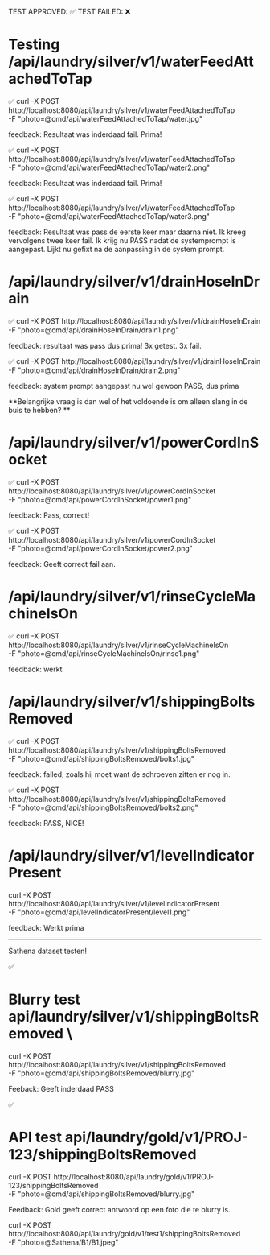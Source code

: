 TEST APPROVED: ✅ 
TEST FAILED: ❌

# Testing /api/laundry/silver/v1/waterFeedAttachedToTap 

✅ 
curl -X POST http://localhost:8080/api/laundry/silver/v1/waterFeedAttachedToTap \
  -F "photo=@cmd/api/waterFeedAttachedToTap/water.jpg"

feedback: Resultaat was inderdaad fail. Prima!

✅ 
curl -X POST http://localhost:8080/api/laundry/silver/v1/waterFeedAttachedToTap \
  -F "photo=@cmd/api/waterFeedAttachedToTap/water2.png"

feedback: Resultaat was inderdaad fail. Prima!

✅ 
curl -X POST http://localhost:8080/api/laundry/silver/v1/waterFeedAttachedToTap \
  -F "photo=@cmd/api/waterFeedAttachedToTap/water3.png"

feedback: Resultaat was pass de eerste keer maar daarna niet. Ik kreeg vervolgens twee keer fail. 
Ik krijg nu PASS nadat de systemprompt is aangepast. Lijkt nu gefixt na de aanpassing in de system prompt.


# /api/laundry/silver/v1/drainHoseInDrain

✅ 
curl -X POST http://localhost:8080/api/laundry/silver/v1/drainHoseInDrain \
  -F "photo=@cmd/api/drainHoseInDrain/drain1.png"

feedback: resultaat was pass dus prima! 3x getest. 3x fail. 

✅ 
curl -X POST http://localhost:8080/api/laundry/silver/v1/drainHoseInDrain \
  -F "photo=@cmd/api/drainHoseInDrain/drain2.png"

feedback: system prompt aangepast nu wel gewoon PASS, dus prima 

**Belangrijke vraag is dan wel of het voldoende is om alleen slang in de buis te hebben? **

# /api/laundry/silver/v1/powerCordInSocket

✅ 
curl -X POST http://localhost:8080/api/laundry/silver/v1/powerCordInSocket \
  -F "photo=@cmd/api/powerCordInSocket/power1.png"

feedback: Pass, correct!

✅ 
curl -X POST http://localhost:8080/api/laundry/silver/v1/powerCordInSocket \
  -F "photo=@cmd/api/powerCordInSocket/power2.png"

feedback: Geeft correct fail aan. 


# /api/laundry/silver/v1/rinseCycleMachineIsOn

✅
curl -X POST http://localhost:8080/api/laundry/silver/v1/rinseCycleMachineIsOn \
  -F "photo=@cmd/api/rinseCycleMachineIsOn/rinse1.png"

feedback: werkt

# /api/laundry/silver/v1/shippingBoltsRemoved
✅
curl -X POST http://localhost:8080/api/laundry/silver/v1/shippingBoltsRemoved \
  -F "photo=@cmd/api/shippingBoltsRemoved/bolts1.jpg"

feedback: failed, zoals hij moet want de schroeven zitten er nog in. 

✅
curl -X POST http://localhost:8080/api/laundry/silver/v1/shippingBoltsRemoved \
  -F "photo=@cmd/api/shippingBoltsRemoved/bolts2.png"

feedback: PASS, NICE!

# /api/laundry/silver/v1/levelIndicatorPresent

curl -X POST http://localhost:8080/api/laundry/silver/v1/levelIndicatorPresent \
  -F "photo=@cmd/api/levelIndicatorPresent/level1.png"

feedback: Werkt prima


------------------------------------------------------------------------------------------------------

Sathena dataset testen!

✅
# Blurry test api/laundry/silver/v1/shippingBoltsRemoved \
curl -X POST http://localhost:8080/api/laundry/silver/v1/shippingBoltsRemoved \
  -F "photo=@cmd/api/shippingBoltsRemoved/blurry.jpg"

Feeback: Geeft inderdaad PASS

✅
# API test api/laundry/gold/v1/PROJ-123/shippingBoltsRemoved
curl -X POST http://localhost:8080/api/laundry/gold/v1/PROJ-123/shippingBoltsRemoved \
  -F "photo=@cmd/api/shippingBoltsRemoved/blurry.jpg"

Feedback: Gold geeft correct antwoord op een foto die te blurry is.


curl -X POST http://localhost:8080/api/laundry/gold/v1/test1/shippingBoltsRemoved \
  -F "photo=@Sathena/B1/B1.jpeg"
